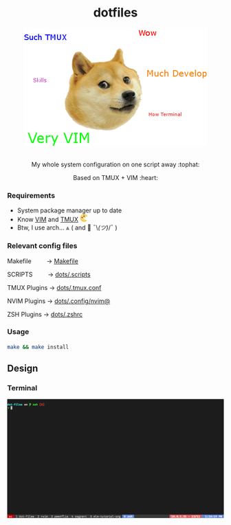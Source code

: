 <h1 align="center">dotfiles</h1>

<div align="center">
  <img src="/imgs/logo.png" />
</div>

<br>

<div align="center">
  <p>My whole system configuration on one script away :tophat:</p>

  <p>Based on TMUX + VIM :heart:</p>
</div>

### Requirements

- System package manager up to date
- Know [VIM](https://www.vim.org/) and [TMUX](https://github.com/tmux/tmux/wiki) <img height="18px" width="18px" src="/imgs/pacman.png" />
- Btw, I use arch... ⩓ ( and   ¯\\_(ツ)_/¯ )

### Relevant config files

Makefile &nbsp; &nbsp; &nbsp; &nbsp; -> [Makefile](/Makefile)

SCRIPTS &nbsp; &nbsp; &nbsp; &nbsp; -> [dots/.scripts](/dots/.scripts)

TMUX Plugins -> [dots/.tmux.conf](/dots/.tmux.conf)

NVIM Plugins -> [dots/.config/nvim@](https://github.com/cabaalexander/nvim/blob/master/settings/pluginmanager.vim)

ZSH Plugins -> [dots/.zshrc](/dots/.zshrc)

### Usage

```bash
make && make install
```

## Design

### Terminal
![Terminal](/imgs/terminal.png)

